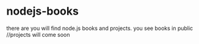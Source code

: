 # nodejs-books

there are you will find node.js books and projects.
you see books in public
//projects will come soon
